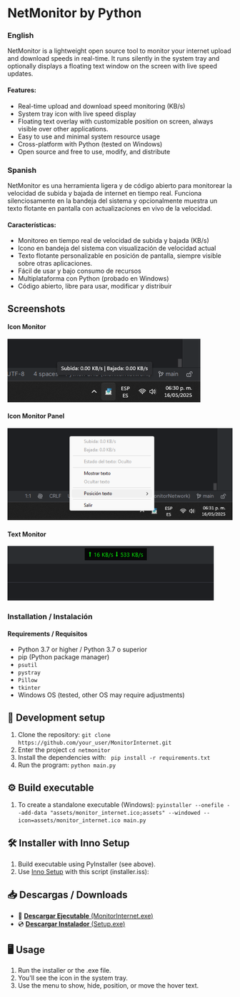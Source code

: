 # NetMonitor by Python

### English
NetMonitor is a lightweight open source tool to monitor your internet upload and download speeds in real-time. It runs silently in the system tray and optionally displays a floating text window on the screen with live speed updates.
#### Features:
- Real-time upload and download speed monitoring (KB/s)
- System tray icon with live speed display
- Floating text overlay with customizable position on screen, always visible over other applications.
- Easy to use and minimal system resource usage
- Cross-platform with Python (tested on Windows)
- Open source and free to use, modify, and distribute

### Spanish
NetMonitor es una herramienta ligera y de código abierto para monitorear la velocidad de subida y bajada de internet en tiempo real. Funciona silenciosamente en la bandeja del sistema y opcionalmente muestra un texto flotante en pantalla con actualizaciones en vivo de la velocidad.
#### Características:
- Monitoreo en tiempo real de velocidad de subida y bajada (KB/s)
- Icono en bandeja del sistema con visualización de velocidad actual
- Texto flotante personalizable en posición de pantalla, siempre visible sobre otras aplicaciones.
- Fácil de usar y bajo consumo de recursos
- Multiplataforma con Python (probado en Windows)
- Código abierto, libre para usar, modificar y distribuir


## Screenshots
#### Icon Monitor
![Icon Monitor](assets/Icon_Monitor.png)
#### Icon Monitor Panel
![Icon Monitor Panel](assets/Icon_Panel_Monitor.png)
#### Text Monitor
![Text Monitor](assets/Text_Monitor.png)
### Installation / Instalación
#### Requirements / Requisitos
- Python 3.7 or higher / Python 3.7 o superior
- pip (Python package manager)
- `psutil`
- `pystray`
- `Pillow`
- `tkinter`
- Windows OS (tested, other OS may require adjustments)



## 🧪 Development setup
1. Clone the repository:
``` git clone https://github.com/your_user/MonitorInternet.git ```
2. Enter the project
``` cd netmonitor ``` 
3. Install the dependencies with:
``` pip install -r requirements.txt```
4. Run the program:
``` python main.py ```

## ⚙️ Build executable 
1. To create a standalone executable (Windows):
```pyinstaller --onefile --add-data "assets/monitor_internet.ico;assets" --windowed --icon=assets/monitor_internet.ico main.py ```

## 🛠 Installer with Inno Setup
1. Build executable using PyInstaller (see above).
2. Use [Inno Setup](https://jrsoftware.org/isinfo.php) with this script (installer.iss):


## 📥 Descargas / Downloads

- 🔽 [**Descargar Ejecutable** (MonitorInternet.exe)](./dist/main.exe)
- 💿 [**Descargar Instalador** (Setup.exe)](./Output/NetMonitorSetup.exe)


## 🖥️ Usage
1. Run the installer or the .exe file.
2. You'll see the icon in the system tray.
3. Use the menu to show, hide, position, or move the hover text.